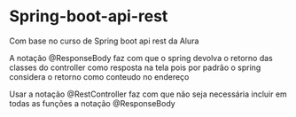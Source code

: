 # Spring-boot-api-rest
Com base no curso de Spring boot api rest da Alura

A notação @ResponseBody faz com que o spring devolva o retorno das classes do controller como resposta na tela pois por padrão o spring considera o retorno como conteudo no endereço

Usar a notação @RestController faz com que não seja necessária incluir em todas as funções a notação @ResponseBody
